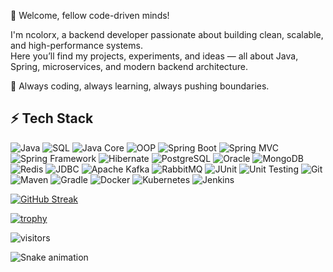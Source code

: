 👋 Welcome, fellow code-driven minds!

I'm ncolorx, a backend developer passionate about building clean, scalable, and high-performance systems.  
Here you’ll find my projects, experiments, and ideas — all about Java, Spring, microservices, and modern backend architecture.  

🚀 Always coding, always learning, always pushing boundaries.  


## ⚡ Tech Stack
![Java](https://img.shields.io/badge/Java-ED8B00?style=for-the-badge&logo=openjdk&logoColor=white)
![SQL](https://img.shields.io/badge/SQL-336791?style=for-the-badge&logo=postgresql&logoColor=white)
![Java Core](https://img.shields.io/badge/Java%20Core-007396?style=for-the-badge&logo=openjdk&logoColor=white)
![OOP](https://img.shields.io/badge/OOP-FF6F00?style=for-the-badge&logo=java&logoColor=white)
![Spring Boot](https://img.shields.io/badge/Spring_Boot-6DB33F?style=for-the-badge&logo=springboot&logoColor=white)
![Spring MVC](https://img.shields.io/badge/Spring_MVC-6DB33F?style=for-the-badge&logo=spring&logoColor=white)
![Spring Framework](https://img.shields.io/badge/Spring_Framework-6DB33F?style=for-the-badge&logo=spring&logoColor=white)
![Hibernate](https://img.shields.io/badge/Hibernate-59666C?style=for-the-badge&logo=hibernate&logoColor=white)
![PostgreSQL](https://img.shields.io/badge/PostgreSQL-316192?style=for-the-badge&logo=postgresql&logoColor=white)
![Oracle](https://img.shields.io/badge/Oracle-F80000?style=for-the-badge&logo=oracle&logoColor=white)
![MongoDB](https://img.shields.io/badge/MongoDB-47A248?style=for-the-badge&logo=mongodb&logoColor=white)
![Redis](https://img.shields.io/badge/Redis-DC382D?style=for-the-badge&logo=redis&logoColor=white)
![JDBC](https://img.shields.io/badge/JDBC-4479A1?style=for-the-badge&logo=java&logoColor=white)
![Apache Kafka](https://img.shields.io/badge/Kafka-231F20?style=for-the-badge&logo=apachekafka&logoColor=white)
![RabbitMQ](https://img.shields.io/badge/RabbitMQ-FF6600?style=for-the-badge&logo=rabbitmq&logoColor=white)
![JUnit](https://img.shields.io/badge/JUnit-25A162?style=for-the-badge&logo=junit5&logoColor=white)
![Unit Testing](https://img.shields.io/badge/Unit_Testing-25A162?style=for-the-badge&logo=junit5&logoColor=white)
![Git](https://img.shields.io/badge/Git-F05032?style=for-the-badge&logo=git&logoColor=white)
![Maven](https://img.shields.io/badge/Maven-C71A36?style=for-the-badge&logo=apachemaven&logoColor=white)
![Gradle](https://img.shields.io/badge/Gradle-02303A?style=for-the-badge&logo=gradle&logoColor=white)
![Docker](https://img.shields.io/badge/Docker-2496ED?style=for-the-badge&logo=docker&logoColor=white)
![Kubernetes](https://img.shields.io/badge/Kubernetes-326CE5?style=for-the-badge&logo=kubernetes&logoColor=white)
![Jenkins](https://img.shields.io/badge/Jenkins-D24939?style=for-the-badge&logo=jenkins&logoColor=white)




[![GitHub Streak](https://github-readme-streak-stats.herokuapp.com?user=ncolorx&theme=gruvbox&hide_border=true)](https://git.io/streak-stats)

[![trophy](https://github-profile-trophy.vercel.app/?username=ncolorx&theme=gruvbox&no-frame=true&no-bg=true&margin-w=15)](https://github.com/ryo-ma/github-profile-trophy)

![visitors](https://visitor-badge.laobi.icu/badge?page_id=ncolorx.ncolorx)

![Snake animation](https://github.com/ncolorx/ncolorx/blob/output/github-contribution-grid-snake.svg)



